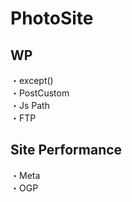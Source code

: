 # PhotoSite  

## WP  
・except()                　  　　                                                                                             　　                                                         
・PostCustom  
・Js Path  
・FTP

## Site Performance
・Meta  
・OGP
